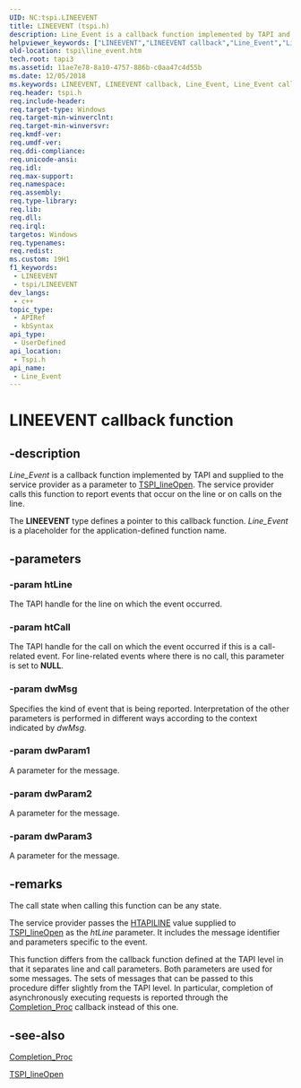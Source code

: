 ```yaml
---
UID: NC:tspi.LINEEVENT
title: LINEEVENT (tspi.h)
description: Line_Event is a callback function implemented by TAPI and supplied to the service provider as a parameter to TSPI_lineOpen. The service provider calls this function to report events that occur on the line or on calls on the line.
helpviewer_keywords: ["LINEEVENT","LINEEVENT callback","Line_Event","Line_Event callback function [TAPI 2.2]","_tspi_lineevent","tspi.line_event","tspi.lineevent","tspi/Line_Event"]
old-location: tspi\line_event.htm
tech.root: tapi3
ms.assetid: 11ae7e78-8a10-4757-886b-c0aa47c4d55b
ms.date: 12/05/2018
ms.keywords: LINEEVENT, LINEEVENT callback, Line_Event, Line_Event callback function [TAPI 2.2], _tspi_lineevent, tspi.line_event, tspi.lineevent, tspi/Line_Event
req.header: tspi.h
req.include-header: 
req.target-type: Windows
req.target-min-winverclnt: 
req.target-min-winversvr: 
req.kmdf-ver: 
req.umdf-ver: 
req.ddi-compliance: 
req.unicode-ansi: 
req.idl: 
req.max-support: 
req.namespace: 
req.assembly: 
req.type-library: 
req.lib: 
req.dll: 
req.irql: 
targetos: Windows
req.typenames: 
req.redist: 
ms.custom: 19H1
f1_keywords:
 - LINEEVENT
 - tspi/LINEEVENT
dev_langs:
 - c++
topic_type:
 - APIRef
 - kbSyntax
api_type:
 - UserDefined
api_location:
 - Tspi.h
api_name:
 - Line_Event
---
```


# LINEEVENT callback function


## -description

<i>Line_Event</i> is a callback function implemented by TAPI and supplied to the service provider as a parameter to 
<a href="/windows/desktop/api/tspi/nf-tspi-tspi_lineopen">TSPI_lineOpen</a>. The service provider calls this function to report events that occur on the line or on calls on the line.

The <b>LINEEVENT</b> type defines a pointer to this callback function. <i>Line_Event</i> is a placeholder for the application-defined function name.

## -parameters

### -param htLine

The TAPI handle for the line on which the event occurred.

### -param htCall

The TAPI handle for the call on which the event occurred if this is a call-related event. For line-related events where there is no call, this parameter is set to <b>NULL</b>.

### -param dwMsg

Specifies the kind of event that is being reported. Interpretation of the other parameters is performed in different ways according to the context indicated by <i>dwMsg</i>.

### -param dwParam1

A parameter for the message.

### -param dwParam2

A parameter for the message.

### -param dwParam3

A parameter for the message.

## -remarks

The call state when calling this function can be any state.

The service provider passes the 
<a href="/windows/desktop/Tapi/htapiline">HTAPILINE</a> value supplied to 
<a href="/windows/desktop/api/tspi/nf-tspi-tspi_lineopen">TSPI_lineOpen</a> as the <i>htLine</i> parameter. It includes the message identifier and parameters specific to the event.

This function differs from the callback function defined at the TAPI level in that it separates line and call parameters. Both parameters are used for some messages. The sets of messages that can be passed to this procedure differ slightly from the TAPI level. In particular, completion of asynchronously executing requests is reported through the 
<a href="/windows/desktop/api/tspi/nc-tspi-async_completion">Completion_Proc</a> callback instead of this one.

## -see-also

<a href="/windows/desktop/api/tspi/nc-tspi-async_completion">Completion_Proc</a>



<a href="/windows/desktop/api/tspi/nf-tspi-tspi_lineopen">TSPI_lineOpen</a>
